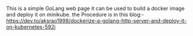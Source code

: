 This is a simple GoLang web page it can be used to build a docker image and deploy it on minikube. 
the Procedure is in this blog:-https://dev.to/aksrao1998/dockerize-a-golang-http-server-and-deploy-it-on-kubernetes-592j
